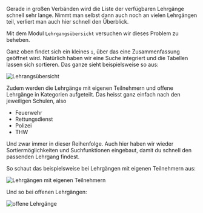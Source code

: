 Gerade in großen Verbänden wird die Liste der verfügbaren Lehrgänge schnell sehr lange.
Nimmt man selbst dann auch noch an vielen Lehrgängen teil, verliert man auch hier schnell den Überblick.

Mit dem Modul `Lehrgangsübersicht` versuchen wir dieses Problem zu beheben.

Ganz oben findet sich ein kleines `i`, über das eine Zusammenfassung geöffnet wird.
Natürlich haben wir eine Suche integriert und die Tabellen lassen sich sortieren. Das ganze sieht beispielsweise so aus:

![Lehrangsübersicht](assets/de_DE/overview.png)

Zudem werden die Lehrgänge mit eigenen Teilnehmern und offene Lehrgänge in Kategorien aufgeteilt.
Das heisst ganz einfach nach den jeweiligen Schulen, also

* Feuerwehr
* Rettungsdienst
* Polizei
* THW

Und zwar immer in dieser Reihenfolge.
Auch hier haben wir wieder Sortiermöglichkeiten und Suchfunktionen eingebaut, damit du schnell den passenden Lehrgang findest.

So schaut das beispielsweise bei Lehrgängen mit eigenen Teilnehmern aus:

![Lehrgängen mit eigenen Teilnehmern](assets/de_DE/own.png)

Und so bei offenen Lehrgängen:

![offene Lehrgänge](assets/de_DE/alliance.png)
